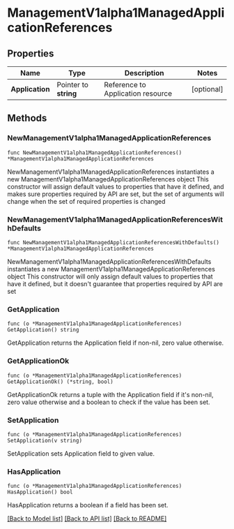 # ManagementV1alpha1ManagedApplicationReferences

## Properties

Name | Type | Description | Notes
------------ | ------------- | ------------- | -------------
**Application** | Pointer to **string** | Reference to Application resource | [optional] 

## Methods

### NewManagementV1alpha1ManagedApplicationReferences

`func NewManagementV1alpha1ManagedApplicationReferences() *ManagementV1alpha1ManagedApplicationReferences`

NewManagementV1alpha1ManagedApplicationReferences instantiates a new ManagementV1alpha1ManagedApplicationReferences object
This constructor will assign default values to properties that have it defined,
and makes sure properties required by API are set, but the set of arguments
will change when the set of required properties is changed

### NewManagementV1alpha1ManagedApplicationReferencesWithDefaults

`func NewManagementV1alpha1ManagedApplicationReferencesWithDefaults() *ManagementV1alpha1ManagedApplicationReferences`

NewManagementV1alpha1ManagedApplicationReferencesWithDefaults instantiates a new ManagementV1alpha1ManagedApplicationReferences object
This constructor will only assign default values to properties that have it defined,
but it doesn't guarantee that properties required by API are set

### GetApplication

`func (o *ManagementV1alpha1ManagedApplicationReferences) GetApplication() string`

GetApplication returns the Application field if non-nil, zero value otherwise.

### GetApplicationOk

`func (o *ManagementV1alpha1ManagedApplicationReferences) GetApplicationOk() (*string, bool)`

GetApplicationOk returns a tuple with the Application field if it's non-nil, zero value otherwise
and a boolean to check if the value has been set.

### SetApplication

`func (o *ManagementV1alpha1ManagedApplicationReferences) SetApplication(v string)`

SetApplication sets Application field to given value.

### HasApplication

`func (o *ManagementV1alpha1ManagedApplicationReferences) HasApplication() bool`

HasApplication returns a boolean if a field has been set.


[[Back to Model list]](../README.md#documentation-for-models) [[Back to API list]](../README.md#documentation-for-api-endpoints) [[Back to README]](../README.md)


